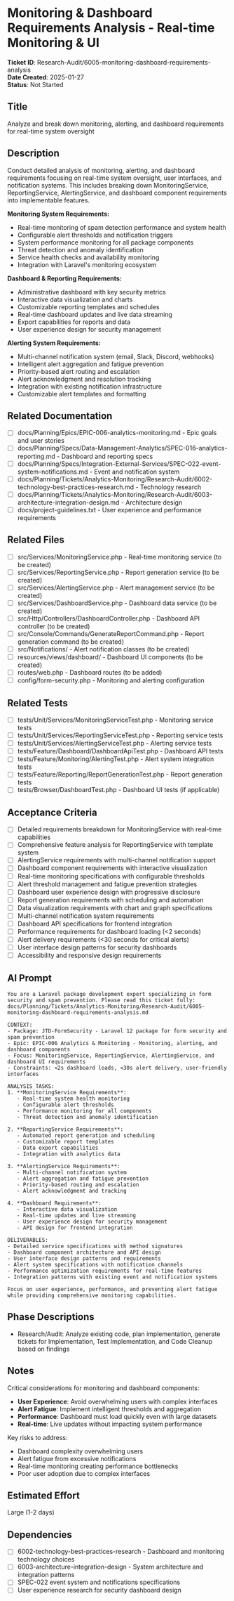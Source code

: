 # Monitoring & Dashboard Requirements Analysis - Real-time Monitoring & UI

**Ticket ID**: Research-Audit/6005-monitoring-dashboard-requirements-analysis  
**Date Created**: 2025-01-27  
**Status**: Not Started

## Title
Analyze and break down monitoring, alerting, and dashboard requirements for real-time system oversight

## Description
Conduct detailed analysis of monitoring, alerting, and dashboard requirements focusing on real-time system oversight, user interfaces, and notification systems. This includes breaking down MonitoringService, ReportingService, AlertingService, and dashboard component requirements into implementable features.

**Monitoring System Requirements:**
- Real-time monitoring of spam detection performance and system health
- Configurable alert thresholds and notification triggers
- System performance monitoring for all package components
- Threat detection and anomaly identification
- Service health checks and availability monitoring
- Integration with Laravel's monitoring ecosystem

**Dashboard & Reporting Requirements:**
- Administrative dashboard with key security metrics
- Interactive data visualization and charts
- Customizable reporting templates and schedules
- Real-time dashboard updates and live data streaming
- Export capabilities for reports and data
- User experience design for security management

**Alerting System Requirements:**
- Multi-channel notification system (email, Slack, Discord, webhooks)
- Intelligent alert aggregation and fatigue prevention
- Priority-based alert routing and escalation
- Alert acknowledgment and resolution tracking
- Integration with existing notification infrastructure
- Customizable alert templates and formatting

## Related Documentation
- [ ] docs/Planning/Epics/EPIC-006-analytics-monitoring.md - Epic goals and user stories
- [ ] docs/Planning/Specs/Data-Management-Analytics/SPEC-016-analytics-reporting.md - Dashboard and reporting specs
- [ ] docs/Planning/Specs/Integration-External-Services/SPEC-022-event-system-notifications.md - Event and notification system
- [ ] docs/Planning/Tickets/Analytics-Monitoring/Research-Audit/6002-technology-best-practices-research.md - Technology research
- [ ] docs/Planning/Tickets/Analytics-Monitoring/Research-Audit/6003-architecture-integration-design.md - Architecture design
- [ ] docs/project-guidelines.txt - User experience and performance requirements

## Related Files
- [ ] src/Services/MonitoringService.php - Real-time monitoring service (to be created)
- [ ] src/Services/ReportingService.php - Report generation service (to be created)
- [ ] src/Services/AlertingService.php - Alert management service (to be created)
- [ ] src/Services/DashboardService.php - Dashboard data service (to be created)
- [ ] src/Http/Controllers/DashboardController.php - Dashboard API controller (to be created)
- [ ] src/Console/Commands/GenerateReportCommand.php - Report generation command (to be created)
- [ ] src/Notifications/ - Alert notification classes (to be created)
- [ ] resources/views/dashboard/ - Dashboard UI components (to be created)
- [ ] routes/web.php - Dashboard routes (to be added)
- [ ] config/form-security.php - Monitoring and alerting configuration

## Related Tests
- [ ] tests/Unit/Services/MonitoringServiceTest.php - Monitoring service tests
- [ ] tests/Unit/Services/ReportingServiceTest.php - Reporting service tests
- [ ] tests/Unit/Services/AlertingServiceTest.php - Alerting service tests
- [ ] tests/Feature/Dashboard/DashboardApiTest.php - Dashboard API tests
- [ ] tests/Feature/Monitoring/AlertingTest.php - Alert system integration tests
- [ ] tests/Feature/Reporting/ReportGenerationTest.php - Report generation tests
- [ ] tests/Browser/DashboardTest.php - Dashboard UI tests (if applicable)

## Acceptance Criteria
- [ ] Detailed requirements breakdown for MonitoringService with real-time capabilities
- [ ] Comprehensive feature analysis for ReportingService with template system
- [ ] AlertingService requirements with multi-channel notification support
- [ ] Dashboard component requirements with interactive visualization
- [ ] Real-time monitoring specifications with configurable thresholds
- [ ] Alert threshold management and fatigue prevention strategies
- [ ] Dashboard user experience design with progressive disclosure
- [ ] Report generation requirements with scheduling and automation
- [ ] Data visualization requirements with chart and graph specifications
- [ ] Multi-channel notification system requirements
- [ ] Dashboard API specifications for frontend integration
- [ ] Performance requirements for dashboard loading (<2 seconds)
- [ ] Alert delivery requirements (<30 seconds for critical alerts)
- [ ] User interface design patterns for security dashboards
- [ ] Accessibility and responsive design requirements

## AI Prompt
```
You are a Laravel package development expert specializing in form security and spam prevention. Please read this ticket fully: docs/Planning/Tickets/Analytics-Monitoring/Research-Audit/6005-monitoring-dashboard-requirements-analysis.md

CONTEXT:
- Package: JTD-FormSecurity - Laravel 12 package for form security and spam prevention
- Epic: EPIC-006 Analytics & Monitoring - Monitoring, alerting, and dashboard components
- Focus: MonitoringService, ReportingService, AlertingService, and dashboard UI requirements
- Constraints: <2s dashboard loads, <30s alert delivery, user-friendly interfaces

ANALYSIS TASKS:
1. **MonitoringService Requirements**:
   - Real-time system health monitoring
   - Configurable alert thresholds
   - Performance monitoring for all components
   - Threat detection and anomaly identification

2. **ReportingService Requirements**:
   - Automated report generation and scheduling
   - Customizable report templates
   - Data export capabilities
   - Integration with analytics data

3. **AlertingService Requirements**:
   - Multi-channel notification system
   - Alert aggregation and fatigue prevention
   - Priority-based routing and escalation
   - Alert acknowledgment and tracking

4. **Dashboard Requirements**:
   - Interactive data visualization
   - Real-time updates and live streaming
   - User experience design for security management
   - API design for frontend integration

DELIVERABLES:
- Detailed service specifications with method signatures
- Dashboard component architecture and API design
- User interface design patterns and requirements
- Alert system specifications with notification channels
- Performance optimization requirements for real-time features
- Integration patterns with existing event and notification systems

Focus on user experience, performance, and preventing alert fatigue while providing comprehensive monitoring capabilities.
```

## Phase Descriptions
- Research/Audit: Analyze existing code, plan implementation, generate tickets for Implementation, Test Implementation, and Code Cleanup based on findings

## Notes
Critical considerations for monitoring and dashboard components:
- **User Experience**: Avoid overwhelming users with complex interfaces
- **Alert Fatigue**: Implement intelligent thresholds and aggregation
- **Performance**: Dashboard must load quickly even with large datasets
- **Real-time**: Live updates without impacting system performance

Key risks to address:
- Dashboard complexity overwhelming users
- Alert fatigue from excessive notifications
- Real-time monitoring creating performance bottlenecks
- Poor user adoption due to complex interfaces

## Estimated Effort
Large (1-2 days)

## Dependencies
- [ ] 6002-technology-best-practices-research - Dashboard and monitoring technology choices
- [ ] 6003-architecture-integration-design - System architecture and integration patterns
- [ ] SPEC-022 event system and notifications specifications
- [ ] User experience research for security dashboard design

